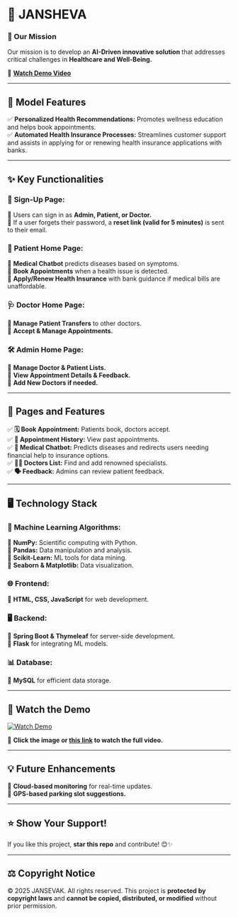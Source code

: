 

# 🚀 **JANSHEVA**  

### **🌟 Our Mission**  
Our mission is to develop an **AI-Driven innovative solution** that addresses critical challenges in **Healthcare and Well-Being.**  

🎥 **[Watch Demo Video](https://drive.google.com/file/d/1VXUDN_YiQYlhigC1rKO9GIBaG2q7OtEP/view?usp=sharing)**  

---

## 🌟 **Model Features**  
✅ **Personalized Health Recommendations:** Promotes wellness education and helps book appointments.  
✅ **Automated Health Insurance Processes:** Streamlines customer support and assists in applying for or renewing health insurance applications with banks.  

---

## ✨ **Key Functionalities**  

### 👥 **Sign-Up Page:**  
🔹 Users can sign in as **Admin, Patient, or Doctor.**  
🔹 If a user forgets their password, a **reset link (valid for 5 minutes)** is sent to their email.  

### 🏥 **Patient Home Page:**  
🔹 **Medical Chatbot** predicts diseases based on symptoms.  
🔹 **Book Appointments** when a health issue is detected.  
🔹 **Apply/Renew Health Insurance** with bank guidance if medical bills are unaffordable.  

### 🩺 **Doctor Home Page:**  
🔹 **Manage Patient Transfers** to other doctors.  
🔹 **Accept & Manage Appointments.**  

### 🛠️ **Admin Home Page:**  
🔹 **Manage Doctor & Patient Lists.**  
🔹 **View Appointment Details & Feedback.**  
🔹 **Add New Doctors if needed.**  

---

## 📝 **Pages and Features**  

✅ **🗓️ Book Appointment:** Patients book, doctors accept.  
✅ **📜 Appointment History:** View past appointments.  
✅ **🤖 Medical Chatbot:** Predicts diseases and redirects users needing financial help to insurance options.  
✅ **🧑‍⚕️ Doctors List:** Find and add renowned specialists.  
✅ **🗣️ Feedback:** Admins can review patient feedback.  

---

## 🖥️ **Technology Stack**  

### 🧠 **Machine Learning Algorithms:**  
📌 **NumPy:** Scientific computing with Python.  
📌 **Pandas:** Data manipulation and analysis.  
📌 **Scikit-Learn:** ML tools for data mining.  
📌 **Seaborn & Matplotlib:** Data visualization.  

### 🌐 **Frontend:**  
📌 **HTML, CSS, JavaScript** for web development.  

### 🖥️ **Backend:**  
📌 **Spring Boot & Thymeleaf** for server-side development.  
📌 **Flask** for integrating ML models.  

### 📊 **Database:**  
📌 **MySQL** for efficient data storage.  

---

## 🎥 **Watch the Demo**  

[![Watch Demo](https://github.com/prajesdas/JANSEVAK/assets/144060681/333a3545-811c-4488-b3e0-b26197f18328)](https://drive.google.com/file/d/1VXUDN_YiQYlhigC1rKO9GIBaG2q7OtEP/view?usp=sharing)  

📌 **Click the image or [this link](https://drive.google.com/file/d/1VXUDN_YiQYlhigC1rKO9GIBaG2q7OtEP/view?usp=sharing) to watch the full video.**  

---

## 💡 **Future Enhancements**  
🚀 **Cloud-based monitoring** for real-time updates.  
📍 **GPS-based parking slot suggestions.**  

---

## ⭐ **Show Your Support!**  
If you like this project, **star this repo** and contribute! 😊✨  

---

## ⚖️ **Copyright Notice**  

© 2025 JANSEVAK. All rights reserved. This project is **protected by copyright laws** and **cannot be copied, distributed, or modified** without prior permission.  

